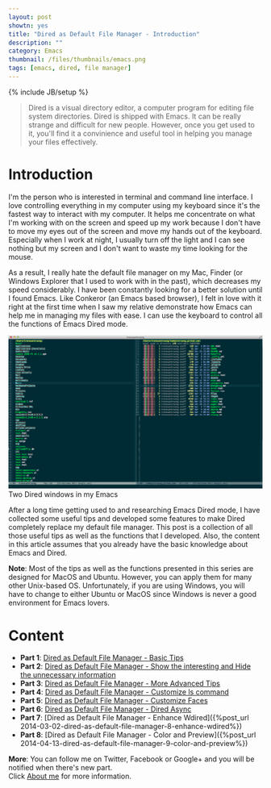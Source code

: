 ```yaml
---
layout: post
showtn: yes
title: "Dired as Default File Manager - Introduction"
description: ""
category: Emacs
thumbnail: /files/thumbnails/emacs.png
tags: [emacs, dired, file manager]
---
```

{% include JB/setup %}

> Dired is a visual directory editor, a computer program for editing file system
> directories. Dired is shipped with Emacs. It can be really strange and
> difficult for new people. However, once you get used to it, you'll find
> it a convinience and useful tool in helping you manage your files effectively.

# Introduction

I'm the person who is interested in terminal and command line interface. I love
controlling everything in my computer using my keyboard since it's the fastest
way to interact with my computer. It helps me concentrate on what I'm
working with on the screen and speed up my work because I don't have to move my
eyes out of the screen and move my hands out of the keyboard. Especially when I
work at night, I usually turn off the light and I can see nothing but my screen
and I don't want to waste my time looking for the mouse.

<!-- more -->

As a result, I really hate the default file manager on my Mac, Finder (or
Windows Explorer that I used to work with in the past), which decreases my speed
considerably. I have been constantly looking for a better solution until I found
Emacs. Like Conkeror (an Emacs based browser), I felt in love with it right at
the first time when I saw my relative demonstrate how Emacs can help me in
managing my files with ease. I can use the keyboard to control all the functions
of Emacs Dired mode.

![Dired mode in my Emacs](/files/2013-04-06-dired-mode-as-default-file-manager/dired.png)  
Two Dired windows in my Emacs

After a long time getting used to and researching Emacs Dired mode, I have
collected some useful tips and developed some features to make Dired completely
replace my default file manager. This post is a collection of all those useful
tips as well as the functions that I developed. Also, the content in this
article assumes that you already have the basic knowledge about Emacs and Dired.

**Note**: Most of the tips as well as the functions presented in this series are
designed for MacOS and Ubuntu. However, you can apply them for many other
Unix-based OS. Unfortunately, if you are using Windows, you will have to change
to either Ubuntu or MacOS since Windows is never a good environment for Emacs
lovers.

# Content

* **Part 1**:
[Dired as Default File Manager - Basic Tips](/2013/04/24/dired-as-default-file-manager-2-basic-tips/)  
* **Part 2**:
[Dired as Default File Manager - Show the interesting and Hide the unnecessary information](/2013/04/24/dired-as-default-file-manager-3-dired-details/)  
* **Part 3**:
[Dired as Default File Manager - More Advanced Tips](/2013/04/24/dired-as-default-file-manager-4-more-advanced-tips/)  
* **Part 4**:
[Dired as Default File Manager - Customize ls command](/2013/04/25/dired-as-default-file-manager-5-customize-ls-command/)  
* **Part 5**:
[Dired as Default File Manager - Customize Faces](/2013/04/25/dired-as-default-file-manager-6-customize-faces/)  
* **Part 6**:
[Dired as Default File Manager - Dired Async](/2013/04/25/dired-as-default-file-manager-7-dired-async/)  
* **Part 7**:
[Dired as Default File Manager - Enhance Wdired]({%post_url 2014-03-02-dired-as-default-file-manager-8-enhance-wdired%})
* **Part 8**:
[Dired as Default File Manager - Color and Preview]({%post_url 2014-04-13-dired-as-default-file-manager-9-color-and-preview%})

**More**: You can follow me on Twitter, Facebook or Google+ and you will be
notified when there's new part.  
Click [About me](/about.html) for more information.

